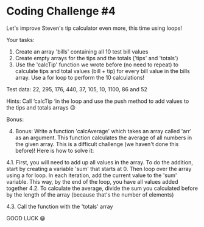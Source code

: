 
# Coding Challenge #4

Let's improve Steven's tip calculator even more, this time using loops!

Your tasks:

1. Create an array 'bills' containing all 10 test bill values
2. Create empty arrays for the tips and the totals ('tips' and 'totals')
3. Use the 'calcTip' function we wrote before (no need to repeat) to calculate tips and total values (bill + tip) for every bill value in the bills array. Use a for
loop to perform the 10 calculations!

Test data: 22, 295, 176, 440, 37, 105, 10, 1100, 86 and 52

Hints: Call ‘calcTip ‘in the loop and use the push method to add values to the tips and totals arrays 😉

Bonus:

4. Bonus: Write a function 'calcAverage' which takes an array called 'arr' as an argument. This function calculates the average of all numbers in the given
array. This is a difficult challenge (we haven't done this before)! Here is how to solve it:

4.1. First, you will need to add up all values in the array. To do the addition, start by creating a variable 'sum' that starts at 0. Then loop over the
array using a for loop. In each iteration, add the current value to the 'sum' variable. This way, by the end of the loop, you have all values added together
4.2. To calculate the average, divide the sum you calculated before by the length of the array (because that's the number of elements)

4.3. Call the function with the 'totals' array

GOOD LUCK 😀